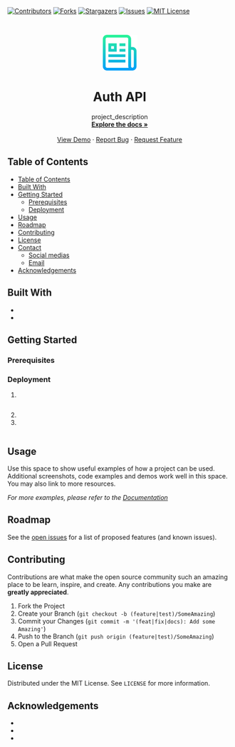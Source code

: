 [![Contributors][contributors-shield]][contributors-url]
[![Forks][forks-shield]][forks-url]
[![Stargazers][stars-shield]][stars-url]
[![Issues][issues-shield]][issues-url]
[![MIT License][license-shield]][license-url]

<!-- PROJECT DESCRIPTION -->
<br />
<p align="center">
  <a href="https://github.com/Apper-io/auth-api">
    <img src="docs/images/logo.png" alt="Logo" width="80" height="80">
  </a>

  <h1 align="center">Auth API</h1>

  <p align="center">
    project_description
    <br />
    <a href="https://github.com/Apper-io/auth-api"><strong>Explore the docs »</strong></a>
    <br />
    <br />
    <a href="https://github.com/Apper-io/auth-api">View Demo</a>
    ·
    <a href="https://github.com/Apper-io/auth-api/issues">Report Bug</a>
    ·
    <a href="https://github.com/Apper-io/auth-api/issues">Request Feature</a>
  </p>
</p>

<!-- TABLE OF CONTENTS -->

## Table of Contents

-   [Table of Contents](#table-of-contents)
-   [Built With](#built-with)
-   [Getting Started](#getting-started)
    -   [Prerequisites](#prerequisites)
    -   [Deployment](#deployment)
-   [Usage](#usage)
-   [Roadmap](#roadmap)
-   [Contributing](#contributing)
-   [License](#license)
-   [Contact](#contact)
    -   [Social medias](#social-medias)
    -   [Email](#email)
-   [Acknowledgements](#acknowledgements)

## Built With

-   []()
-   []()

<!-- GETTING STARTED -->

## Getting Started

### Prerequisites

### Deployment

1.

```sh

```

2.

3.

```sh

```

<!-- USAGE EXAMPLES -->

## Usage

Use this space to show useful examples of how a project can be used. Additional screenshots, code examples and demos work well in this space. You may also link to more resources.

_For more examples, please refer to the [Documentation](https://example.com)_

<!-- ROADMAP -->

## Roadmap

See the [open issues](https://github.com/Apper-io/auth-api/issues) for a list of proposed features (and known issues).

<!-- CONTRIBUTING -->

## Contributing

Contributions are what make the open source community such an amazing place to be learn, inspire, and create. Any contributions you make are **greatly appreciated**.

1. Fork the Project
2. Create your Branch (`git checkout -b (feature|test)/SomeAmazing`)
3. Commit your Changes (`git commit -m '(feat|fix|docs): Add some Amazing'`)
4. Push to the Branch (`git push origin (feature|test)/SomeAmazing`)
5. Open a Pull Request

<!-- LICENSE -->

## License

Distributed under the MIT License. See `LICENSE` for more information.

<!-- ACKNOWLEDGEMENTS -->

## Acknowledgements

-   []()
-   []()
-   []()

<!-- MARKDOWN LINKS & IMAGES -->

[contributors-shield]: https://img.shields.io/github/contributors/Apper-io/auth-api.svg?style=for-the-badge
[contributors-url]: https://github.com/Apper-io/auth-api/graphs/contributors
[forks-shield]: https://img.shields.io/github/forks/Apper-io/auth-api.svg?style=for-the-badge
[forks-url]: https://github.com/Apper-io/auth-api/network/members
[stars-shield]: https://img.shields.io/github/stars/Apper-io/auth-api.svg?style=for-the-badge
[stars-url]: https://github.com/Apper-io/auth-api/stargazers
[issues-shield]: https://img.shields.io/github/issues/Apper-io/auth-api.svg?style=for-the-badge
[issues-url]: https://github.com/Apper-io/auth-api/issues
[license-shield]: https://img.shields.io/github/license/Apper-io/auth-api.svg?style=for-the-badge
[license-url]: https://github.com/Apper-io/auth-api/blob/master/LICENSE
